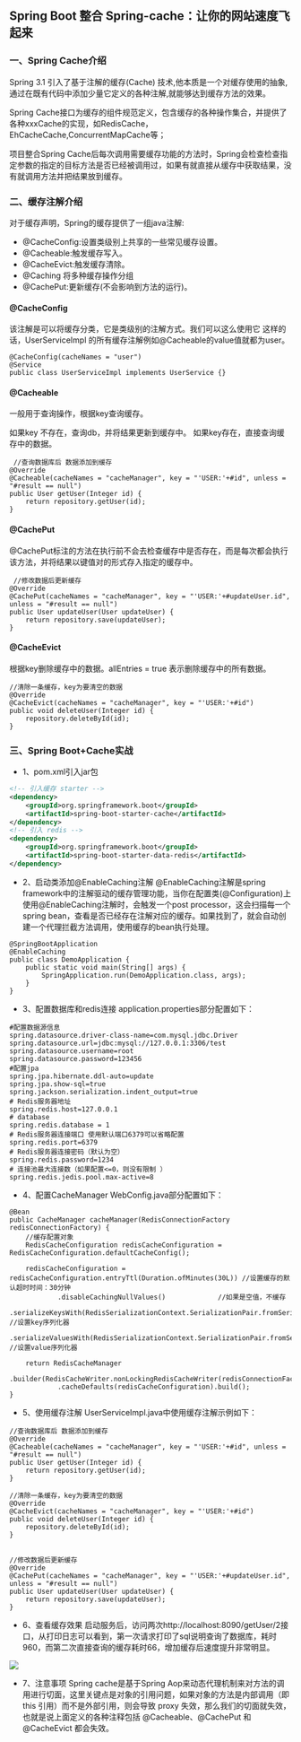 ## Spring Boot 整合 Spring-cache：让你的网站速度飞起来

### 一、Spring Cache介绍
Spring 3.1 引入了基于注解的缓存(Cache) 技术,他本质是一个对缓存使用的抽象,通过在既有代码中添加少量它定义的各种注解,就能够达到缓存方法的效果。

Spring Cache接口为缓存的组件规范定义，包含缓存的各种操作集合，并提供了各种xxxCache的实现，如RedisCache，EhCacheCache,ConcurrentMapCache等；



项目整合Spring Cache后每次调用需要缓存功能的方法时，Spring会检查检查指定参数的指定的目标方法是否已经被调用过，如果有就直接从缓存中获取结果，没有就调用方法并把结果放到缓存。




### 二、缓存注解介绍
对于缓存声明，Spring的缓存提供了一组java注解:
- @CacheConfig:设置类级别上共享的一些常见缓存设置。
- @Cacheable:触发缓存写入。
- @CacheEvict:触发缓存清除。
- @Caching 将多种缓存操作分组
- @CachePut:更新缓存(不会影响到方法的运行)。


#### @CacheConfig
该注解是可以将缓存分类，它是类级别的注解方式。我们可以这么使用它
这样的话，UserServiceImpl 的所有缓存注解例如@Cacheable的value值就都为user。

```
@CacheConfig(cacheNames = "user")
@Service
public class UserServiceImpl implements UserService {}
```

#### @Cacheable
一般用于查询操作，根据key查询缓存。


如果key 不存在，查询db，并将结果更新到缓存中。
如果key存在，直接查询缓存中的数据。

```
 //查询数据库后 数据添加到缓存
@Override
@Cacheable(cacheNames = "cacheManager", key = "'USER:'+#id", unless = "#result == null")
public User getUser(Integer id) {
    return repository.getUser(id);
}
```

#### @CachePut
@CachePut标注的方法在执行前不会去检查缓存中是否存在，而是每次都会执行该方法，并将结果以键值对的形式存入指定的缓存中。

```
 //修改数据后更新缓存
@Override
@CachePut(cacheNames = "cacheManager", key = "'USER:'+#updateUser.id", unless = "#result == null")
public User updateUser(User updateUser) {
    return repository.save(updateUser);
}
```

#### @CacheEvict
根据key删除缓存中的数据。allEntries = true 表示删除缓存中的所有数据。
```
//清除一条缓存，key为要清空的数据
@Override
@CacheEvict(cacheNames = "cacheManager", key = "'USER:'+#id")
public void deleteUser(Integer id) {
    repository.deleteById(id);
}
```



### 三、Spring Boot+Cache实战

- 1、pom.xml引入jar包
```xml
<!-- 引入缓存 starter -->
<dependency>
    <groupId>org.springframework.boot</groupId>
    <artifactId>spring-boot-starter-cache</artifactId>
</dependency>
<!-- 引入 redis -->
<dependency>
    <groupId>org.springframework.boot</groupId>
    <artifactId>spring-boot-starter-data-redis</artifactId>
</dependency>
```	

- 2、启动类添加@EnableCaching注解
@EnableCaching注解是spring framework中的注解驱动的缓存管理功能，当你在配置类(@Configuration)上使用@EnableCaching注解时，会触发一个post processor，这会扫描每一个spring bean，查看是否已经存在注解对应的缓存。如果找到了，就会自动创建一个代理拦截方法调用，使用缓存的bean执行处理。

```
@SpringBootApplication
@EnableCaching
public class DemoApplication {
    public static void main(String[] args) {
        SpringApplication.run(DemoApplication.class, args);
    }
}
```
	
- 3、配置数据库和redis连接
application.properties部分配置如下：
```
#配置数据源信息
spring.datasource.driver-class-name=com.mysql.jdbc.Driver
spring.datasource.url=jdbc:mysql://127.0.0.1:3306/test
spring.datasource.username=root
spring.datasource.password=123456
#配置jpa
spring.jpa.hibernate.ddl-auto=update
spring.jpa.show-sql=true
spring.jackson.serialization.indent_output=true
# Redis服务器地址
spring.redis.host=127.0.0.1
# database
spring.redis.database = 1
# Redis服务器连接端口 使用默认端口6379可以省略配置
spring.redis.port=6379
# Redis服务器连接密码（默认为空）
spring.redis.password=1234
# 连接池最大连接数（如果配置<=0，则没有限制 ）
spring.redis.jedis.pool.max-active=8
```
	
- 4、配置CacheManager
WebConfig.java部分配置如下：
```
@Bean
public CacheManager cacheManager(RedisConnectionFactory redisConnectionFactory) {
    //缓存配置对象
    RedisCacheConfiguration redisCacheConfiguration = RedisCacheConfiguration.defaultCacheConfig();

    redisCacheConfiguration = redisCacheConfiguration.entryTtl(Duration.ofMinutes(30L)) //设置缓存的默认超时时间：30分钟
            .disableCachingNullValues()             //如果是空值，不缓存
            .serializeKeysWith(RedisSerializationContext.SerializationPair.fromSerializer(keySerializer()))         //设置key序列化器
            .serializeValuesWith(RedisSerializationContext.SerializationPair.fromSerializer((valueSerializer())));  //设置value序列化器

    return RedisCacheManager
            .builder(RedisCacheWriter.nonLockingRedisCacheWriter(redisConnectionFactory))
            .cacheDefaults(redisCacheConfiguration).build();
}
```

- 5、使用缓存注解
UserServiceImpl.java中使用缓存注解示例如下：
```
//查询数据库后 数据添加到缓存
@Override
@Cacheable(cacheNames = "cacheManager", key = "'USER:'+#id", unless = "#result == null")
public User getUser(Integer id) {
    return repository.getUser(id);
}

//清除一条缓存，key为要清空的数据
@Override
@CacheEvict(cacheNames = "cacheManager", key = "'USER:'+#id")
public void deleteUser(Integer id) {
    repository.deleteById(id);
}


//修改数据后更新缓存
@Override
@CachePut(cacheNames = "cacheManager", key = "'USER:'+#updateUser.id", unless = "#result == null")
public User updateUser(User updateUser) {
    return repository.save(updateUser);
}
```
	
- 6、查看缓存效果
启动服务后，访问两次http://localhost:8090/getUser/2接口，从打印日志可以看到，第一次请求打印了sql说明查询了数据库，耗时960，而第二次直接查询的缓存耗时66，增加缓存后速度提升非常明显。


![](https://img2018.cnblogs.com/blog/1231979/201911/1231979-20191129221558706-1277931857.png)
	
- 7、注意事项
Spring cache是基于Spring Aop来动态代理机制来对方法的调用进行切面，这里关键点是对象的引用问题，如果对象的方法是内部调用（即 this 引用）而不是外部引用，则会导致 proxy 失效，那么我们的切面就失效，也就是说上面定义的各种注释包括 @Cacheable、@CachePut 和 @CacheEvict 都会失效。
